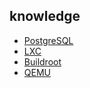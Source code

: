 ## knowledge
- [PostgreSQL](https://github.com/GorComComputing/knowledge/blob/main/postgresql.md)
- [LXC](https://github.com/GorComComputing/knowledge/blob/main/lxc.md)
- [Buildroot](https://github.com/GorComComputing/knowledge/blob/main/buildroot.md)
- [QEMU](https://github.com/GorComComputing/knowledge/blob/main/qemu.md)


